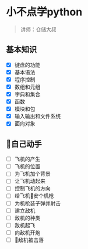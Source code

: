 # 小不点学python
> 讲师：仓储大叔

## 基本知识

- [x] 键盘的功能
- [x] 基本语法
- [x] 程序控制
- [x] 数组和元组
- [x] 字典和集合
- [x] 函数
- [x] 模块和包
- [x] 输入输出和文件系统
- [x] 面向对象

## 自己动手

- [ ] 飞机的产生
- [ ] 飞机的位置
- [ ] 为飞机加个背景
- [ ] 让飞机动起来
- [ ] 控制飞机的方向
- [ ] 给飞机安个机枪
- [ ] 为机枪装子弹并射击
- [ ] 建立敌机
- [ ] 敌机的种类
- [ ] 敌机起飞
- [ ] 向敌机开炮
- [ ] 敌机被击落
